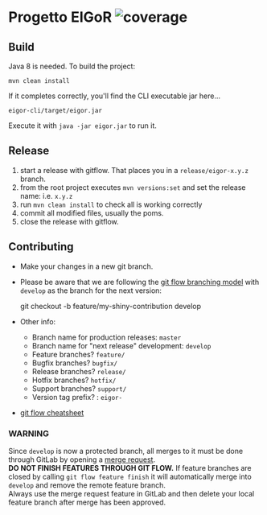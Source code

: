 Progetto EIGoR ![coverage](https://gitlab.com/tgi-infocert-eigor/eigor/badges/develop/build.svg)
==============

## Build
Java 8 is needed. To build the project:

    mvn clean install
    
If it completes correctly, you'll find the CLI executable jar here...
    
    eigor-cli/target/eigor.jar
    
Execute it with `java -jar eigor.jar` to run it.

## Release
1. start a release with gitflow. That places you in a `release/eigor-x.y.z` branch.
2. from the root project executes `mvn versions:set` and set the release name: i.e. `x.y.z`
3. run `mvn clean install` to check all is working correctly
4. commit all modified files, usually the poms.
4. close the release with gitflow.
   
## Contributing
* Make your changes in a new git branch. 
* Please be aware that we are following the 
[git flow branching model](http://nvie.com/posts/a-successful-git-branching-model/) 
with `develop` as the branch for the next version:


    git checkout -b feature/my-shiny-contribution develop
    
* Other info:
  * Branch name for production releases: `master` 
  * Branch name for "next release" development: `develop` 
  * Feature branches? `feature/` 
  * Bugfix branches? `bugfix/` 
  * Release branches? `release/` 
  * Hotfix branches? `hotfix/` 
  * Support branches? `support/` 
  * Version tag prefix? : `eigor-` 
  
* [git flow cheatsheet](https://danielkummer.github.io/git-flow-cheatsheet/)  

### WARNING
Since `develop` is now a protected branch, all merges to it must be done through GitLab by opening a 
[merge request](https://gitlab.com/tgi-infocert-eigor/eigor/merge_requests/new).  
**DO NOT FINISH FEATURES THROUGH GIT FLOW.** If feature branches are closed by calling
`git flow feature finish` it will automatically merge into `develop` and remove the remote feature branch.   
Always use the merge request feature in GitLab and then delete your local feature branch after merge
has been approved.


